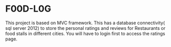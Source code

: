 # F00D-L0G
This project is based on MVC framework. This has a database connectivity( sql server 2012) to store the personal ratings and reviews for Restaurants or food stalls in different cities. You will have to login first to access the ratings page.
